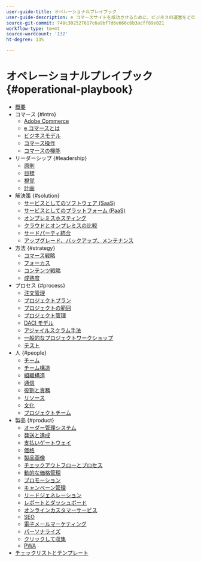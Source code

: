 ```yaml
---
user-guide-title: オペレーショナルプレイブック
user-guide-description: e コマースサイトを成功させるために、ビジネスの運営をどのように準備すればよいかについて学習します。
source-git-commit: 748c302527617c6a9bf7d6e666c6b3acff89e021
workflow-type: tm+mt
source-wordcount: '132'
ht-degree: 13%

---
```



# オペレーショナルプレイブック {#operational-playbook}

- [概要](overview.md)
- コマース {#intro}
   - [Adobe Commerce](intro/commerce.md)
   - [e コマースとは](intro/ecommerce.md)
   - [ビジネスモデル](intro/business-model.md)
   - [コマース操作](intro/operations.md)
   - [コマースの機能](intro/features.md)
- リーダーシップ {#leadership}
   - [原則](leadership/principles.md)
   - [目標](leadership/goals.md)
   - [視覚](leadership/vision.md)
   - [計画](leadership/planning.md)
- 解決策 {#solution}
   - [サービスとしてのソフトウェア (SaaS)](solution/software-service.md)
   - [サービスとしてのプラットフォーム (PaaS)](solution/platform-service.md)
   - [オンプレミスホスティング](solution/on-premises.md)
   - [クラウドとオンプレミスの比較](solution/hosting-comparison.md)
   - [サードパーティ統合](solution/integrations.md)
   - [アップグレード、バックアップ、メンテナンス](solution/maintenance.md)
- 方法 {#strategy}
   - [コマース戦略](strategy/commerce.md)
   - [フォーカス](strategy/focus.md)
   - [コンテンツ戦略](strategy/content.md)
   - [成熟度](strategy/maturity.md)
- プロセス {#process}
   - [注文管理](process/order-management.md)
   - [プロジェクトプラン](process/project-plan.md)
   - [プロジェクトの範囲](process/project-scope.md)
   - [プロジェクト管理](process/project-management.md)
   - [DACI モデル](process/project-management-framework.md)
   - [アジャイルスクラム手法](process/agile-scrum.md)
   - [一般的なプロジェクトワークショップ](process/project-workshops.md)
   - [テスト](process/testing.md)
- 人 {#people}
   - [チーム](people/teams.md)
   - [チーム構造](people/team-structure.md)
   - [組織構造](people/organizational-structure.md)
   - [通信](people/communication.md)
   - [役割と責務](people/roles-responsibilities.md)
   - [リソース](people/resources.md)
   - [文化](people/culture.md)
   - [プロジェクトチーム](people/project-teams.md)
- 製品 {#product}
   - [オーダー管理システム](product/order-management-systems.md)
   - [発送と達成](product/shipping-fulfillment.md)
   - [支払いゲートウェイ](product/payment-gateways.md)
   - [価格](product/pricing.md)
   - [製品画像](product/images.md)
   - [チェックアウトフローとプロセス](product/checkout.md)
   - [動的な価格管理](product/dynamic-pricing.md)
   - [プロモーション](product/promotions.md)
   - [キャンペーン管理](product/campaign-management.md)
   - [リードジェネレーション](product/lead-generation.md)
   - [レポートとダッシュボード](product/reporting.md)
   - [オンラインカスタマーサービス](product/customer-service.md)
   - [SEO](product/search-engine-optimization.md)
   - [電子メールマーケティング](product/marketing.md)
   - [パーソナライズ](product/personalization.md)
   - [クリックして収集](product/click-collect.md)
   - [PWA](product/progressive-web-app.md)
- [チェックリストとテンプレート](checklists-templates/home.md)
